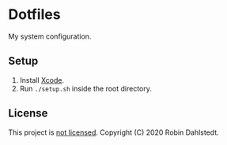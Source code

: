 # Dotfiles

My system configuration.

## Setup

1. Install [Xcode](https://apps.apple.com/app/xcode/id497799835/).
2. Run `./setup.sh` inside the root directory.

## License

This project is [not licensed](https://choosealicense.com/no-permission/).
Copyright (C) 2020 Robin Dahlstedt.
